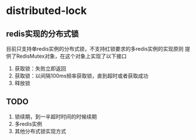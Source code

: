 # distributed-lock

## redis实现的分布式锁
目前只支持单redis实例的分布式锁，不支持红锁要求的多redis实例的实现原则
提供了RedisMutex对象，在这个对象上实现了以下接口
1. 获取锁：失败立即返回
2. 获取锁：以间隔100ms频率获取锁，直到超时或者获取成功
3. 释放锁

## TODO
1. 锁续期，到一半超时时间的时候续期
2. 多redis实例
3. 其他分布式锁实现方式